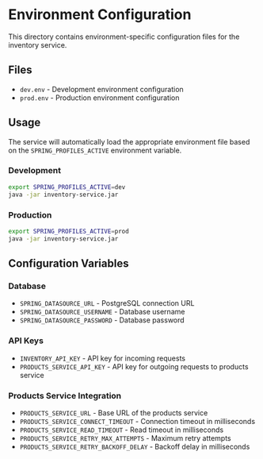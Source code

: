 # Environment Configuration

This directory contains environment-specific configuration files for the inventory service.

## Files

- `dev.env` - Development environment configuration
- `prod.env` - Production environment configuration

## Usage

The service will automatically load the appropriate environment file based on the `SPRING_PROFILES_ACTIVE` environment variable.

### Development
```bash
export SPRING_PROFILES_ACTIVE=dev
java -jar inventory-service.jar
```

### Production
```bash
export SPRING_PROFILES_ACTIVE=prod
java -jar inventory-service.jar
```

## Configuration Variables

### Database
- `SPRING_DATASOURCE_URL` - PostgreSQL connection URL
- `SPRING_DATASOURCE_USERNAME` - Database username
- `SPRING_DATASOURCE_PASSWORD` - Database password

### API Keys
- `INVENTORY_API_KEY` - API key for incoming requests
- `PRODUCTS_SERVICE_API_KEY` - API key for outgoing requests to products service

### Products Service Integration
- `PRODUCTS_SERVICE_URL` - Base URL of the products service
- `PRODUCTS_SERVICE_CONNECT_TIMEOUT` - Connection timeout in milliseconds
- `PRODUCTS_SERVICE_READ_TIMEOUT` - Read timeout in milliseconds
- `PRODUCTS_SERVICE_RETRY_MAX_ATTEMPTS` - Maximum retry attempts
- `PRODUCTS_SERVICE_RETRY_BACKOFF_DELAY` - Backoff delay in milliseconds


